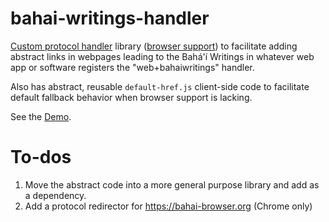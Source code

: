 # bahai-writings-handler

[Custom protocol handler](https://developer.mozilla.org/en-US/docs/Web-based_protocol_handlers)
library ([browser support](https://caniuse.com/#search=custom%20protocol%20handling))
to facilitate adding abstract links in webpages leading to the Bahá'í Writings
in whatever web app or software registers the "web+bahaiwritings" handler.

Also has abstract, reusable `default-href.js` client-side code to facilitate
default fallback behavior when browser support is lacking.

See the [Demo](https://bahai-library.com/test-bahai-web-protocol/test-bahai-web-protocol.html).

# To-dos

1. Move the abstract code into a more general purpose library and add as a
    dependency.
2. Add a protocol redirector for https://bahai-browser.org (Chrome only)
